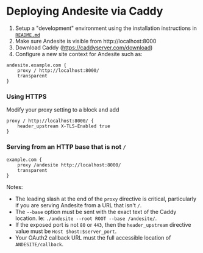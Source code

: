 # Deploying Andesite via Caddy

1. Setup a "development" environment using the installation instructions in [`README.md`](../README.md)
2. Make sure Andesite is visible from http://localhost:8000
3. Download Caddy (https://caddyserver.com/download)
4. Configure a new site context for Andesite such as:
```caddy
andesite.example.com {
    proxy / http://localhost:8000/
    transparent
}
```

### Using HTTPS
Modify your proxy setting to a block and add
```caddy
proxy / http://localhost:8000/ {
    header_upstream X-TLS-Enabled true
}
```

### Serving from an HTTP base that is not `/`
```caddy
example.com {
    proxy /andesite http://localhost:8000/
    transparent
}
```
Notes:
- The leading slash at the end of the `proxy` directive is critical, particularly if you are serving Andesite from a URL that isn't `/`.
- The `--base` option must be sent with the exact text of the Caddy location. Ie: `./andesite --root ROOT --base /andesite/`.
- If the exposed port is not `80` or `443`, then the `header_upstream` directive value must be `Host $host:$server_port`.
- Your OAuth2 callback URL must the full accessible location of `ANDESITE/callback`.

